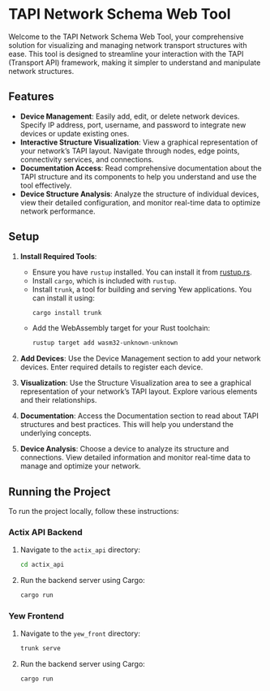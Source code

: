 # TAPI Network Schema Web Tool

Welcome to the TAPI Network Schema Web Tool, your comprehensive solution for visualizing and managing network transport structures with ease. This tool is designed to streamline your interaction with the TAPI (Transport API) framework, making it simpler to understand and manipulate network structures.

## Features

- **Device Management**: Easily add, edit, or delete network devices. Specify IP address, port, username, and password to integrate new devices or update existing ones.
- **Interactive Structure Visualization**: View a graphical representation of your network’s TAPI layout. Navigate through nodes, edge points, connectivity services, and connections.
- **Documentation Access**: Read comprehensive documentation about the TAPI structure and its components to help you understand and use the tool effectively.
- **Device Structure Analysis**: Analyze the structure of individual devices, view their detailed configuration, and monitor real-time data to optimize network performance.

## Setup

1. **Install Required Tools**:
   - Ensure you have `rustup` installed. You can install it from [rustup.rs](https://rustup.rs/).
   - Install `cargo`, which is included with `rustup`.
   - Install `trunk`, a tool for building and serving Yew applications. You can install it using:
     ```bash
     cargo install trunk
     ```
   - Add the WebAssembly target for your Rust toolchain:
     ```bash
     rustup target add wasm32-unknown-unknown
     ```

2. **Add Devices**: Use the Device Management section to add your network devices. Enter required details to register each device.
3. **Visualization**: Use the Structure Visualization area to see a graphical representation of your network’s TAPI layout. Explore various elements and their relationships.
4. **Documentation**: Access the Documentation section to read about TAPI structures and best practices. This will help you understand the underlying concepts.
5. **Device Analysis**: Choose a device to analyze its structure and connections. View detailed information and monitor real-time data to manage and optimize your network.

## Running the Project

To run the project locally, follow these instructions:

### Actix API Backend

1. Navigate to the `actix_api` directory:
   ```bash
   cd actix_api
2. Run the backend server using Cargo:
    ```bash
   cargo run

### Yew Frontend

1. Navigate to the `yew_front` directory:
   ```bash
   trunk serve
2. Run the backend server using Cargo:
    ```bash
   cargo run